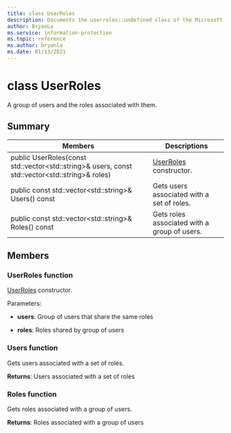 ```yaml
---
title: class UserRoles 
description: Documents the userroles::undefined class of the Microsoft Information Protection (MIP) SDK.
author: BryanLa
ms.service: information-protection
ms.topic: reference
ms.author: bryanla
ms.date: 01/13/2021
---
```


# class UserRoles 
A group of users and the roles associated with them.
  
## Summary
 Members                        | Descriptions                                
--------------------------------|---------------------------------------------
public UserRoles(const std::vector\<std::string\>& users, const std::vector\<std::string\>& roles)  |  [UserRoles](undefined) constructor.
public const std::vector\<std::string\>& Users() const  |  Gets users associated with a set of roles.
public const std::vector\<std::string\>& Roles() const  |  Gets roles associated with a group of users.
  
## Members
  
### UserRoles function
[UserRoles](undefined) constructor.

Parameters:  
* **users**: Group of users that share the same roles 


* **roles**: Roles shared by group of users


  
### Users function
Gets users associated with a set of roles.

  
**Returns**: Users associated with a set of roles
  
### Roles function
Gets roles associated with a group of users.

  
**Returns**: Roles associated with a group of users